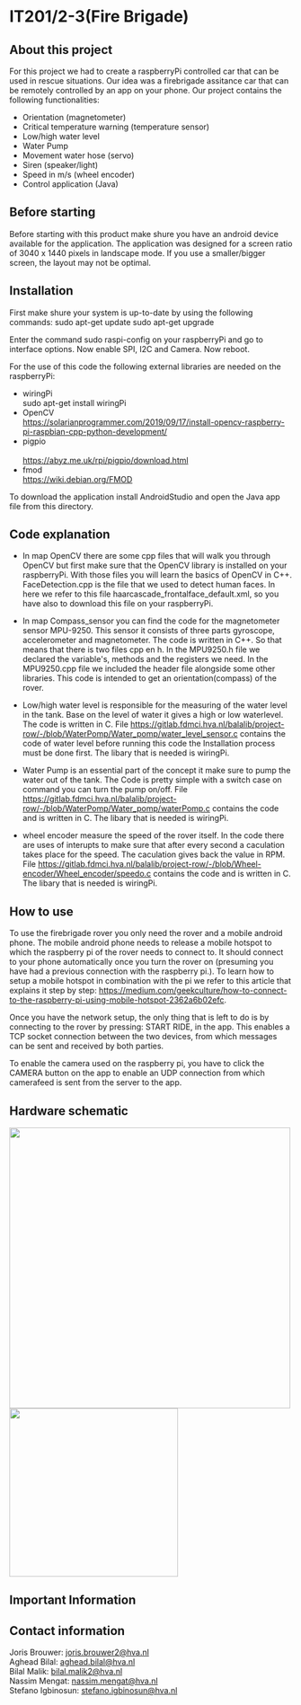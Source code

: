 # IT201/2-3(Fire Brigade)

## About this project
For this project we had to create a raspberryPi controlled car that can be used in rescue situations.
Our idea was a firebrigade assitance car that can be remotely controlled by an app on your phone.
Our project contains the following functionalities: <br>
- Orientation (magnetometer)
- Critical temperature warning (temperature sensor)
- Low/high water level
- Water Pump
- Movement water hose (servo)
- Siren (speaker/light)
- Speed in m/s (wheel encoder)
- Control application (Java)



## Before starting
Before starting with this product make shure you have an android device available for the application. The application was designed for a screen ratio of 3040 x 1440 pixels in landscape mode. If you use a smaller/bigger screen, the layout may not be optimal.

## Installation

First make shure your system is up-to-date by using the following commands:
sudo apt-get update
sudo apt-get upgrade

Enter the command sudo raspi-config on your raspberryPi and go to interface options. Now enable SPI, I2C and Camera. Now reboot.

For the use of this code the following external libraries are needed on the raspberryPi:
- wiringPi<br>
     sudo apt-get install wiringPi <br>
- OpenCV<br>
    https://solarianprogrammer.com/2019/09/17/install-opencv-raspberry-pi-raspbian-cpp-python-development/
- pigpio <br>   
     https://abyz.me.uk/rpi/pigpio/download.html
- fmod<br>
     https://wiki.debian.org/FMOD     


To download the application install AndroidStudio and open the Java app file from this directory. 

## Code explanation
- In map OpenCV there are some cpp files that will walk you through OpenCV but first make sure that the OpenCV
library is installed on your raspberryPi. With those files you will learn the basics
of OpenCV in C++. FaceDetection.cpp is the file that we used to detect human faces. In here we refer to this file haarcascade_frontalface_default.xml,
so you have also to download this file on your raspberryPi.

- In map Compass_sensor you can find the code for the magnetometer sensor MPU-9250.
This sensor it consists of three parts gyroscope, accelerometer and magnetometer. The code is written in C++. 
So that means that there is two files cpp en h. In the MPU9250.h file we declared the variable's, methods and the registers we need.
In the MPU9250.cpp file we included the header file alongside some other libraries. 
This code is intended to get an orientation(compass) of the rover.

-  Low/high water level is responsible for the measuring of the water level in the tank. Base on the level of water it gives a high or low waterlevel. The code is written in C. File https://gitlab.fdmci.hva.nl/balalib/project-row/-/blob/WaterPomp/Water_pomp/water_level_sensor.c contains the code of water level before running this code the Installation process must be done first. The libary that is needed is wiringPi. 
-  Water Pump is an essential part of the concept it make sure to pump the water out of the tank. The Code is pretty simple with a switch case on command you can turn the pump on/off. File https://gitlab.fdmci.hva.nl/balalib/project-row/-/blob/WaterPomp/Water_pomp/waterPomp.c contains the code and is written in C. The libary that is needed is wiringPi. 
- wheel encoder measure the speed of the rover itself. In the code there are uses of interupts to make sure that after every second a caculation takes place for the speed. The caculation gives back the value in RPM. File https://gitlab.fdmci.hva.nl/balalib/project-row/-/blob/Wheel-encoder/Wheel_encoder/speedo.c contains the code and is written in C. The libary that is needed is wiringPi. 

## How to use
To use the firebrigade rover you only need the rover and a mobile android phone. The mobile android phone needs to release a mobile hotspot to which the raspberry pi of the rover needs to connect to. It should connect to your phone automatically once you turn the rover on (presuming you have had a previous connection with the raspberry pi.). To learn how to setup a mobile hotspot in combination with the pi we refer to this article that explains it step by step: https://medium.com/geekculture/how-to-connect-to-the-raspberry-pi-using-mobile-hotspot-2362a6b02efc.

Once you have the network setup, the only thing that is left to do is by connecting to the rover by pressing: START RIDE, in the app.
This enables a TCP socket connection between the two devices, from which messages can be sent and received by both parties. 

To enable the camera used on the raspberry pi, you have to click the CAMERA button on the app to enable an UDP connection from which camerafeed is sent from the server to the app.
## Hardware schematic
<img src="https://gitlab.fdmci.hva.nl/balalib/project-row/-/blob/main/img/schema.png" width="500"><br>
<img src="https://gitlab.fdmci.hva.nl/balalib/project-row/-/blob/main/img/tabel.png" width="300"><br>


## Important Information

## Contact information
Joris Brouwer: joris.brouwer2@hva.nl<br>
Aghead Bilal: aghead.bilal@hva.nl<br>
Bilal Malik: bilal.malik2@hva.nl<br>
Nassim Mengat: nassim.mengat@hva.nl<br>
Stefano Igbinosun: stefano.igbinosun@hva.nl
